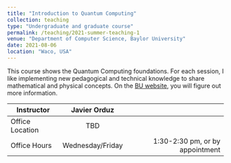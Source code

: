 ```yaml
---
title: "Introduction to Quantum Computing"
collection: teaching
type: "Undergraduate and graduate course"
permalink: /teaching/2021-summer-teaching-1
venue: "Department of Computer Science, Baylor University"
date: 2021-08-06
location: "Waco, USA"
---
```


This course shows the Quantum Computing foundations. For each session, 
I like implementing new pedagogical and technical knowledge 
to share mathematical and physical concepts. 
On the [BU website](https://tinyurl.com/yhgalmw6), you will 
figure out more information.


| Instructor   |      Javier Orduz      |   |
|----------|:-------------:|------:|
| Office Location |  TBD |  |
| Office Hours |    Wednesday/Friday   |   1:30-2:30 pm, or by appointment |
